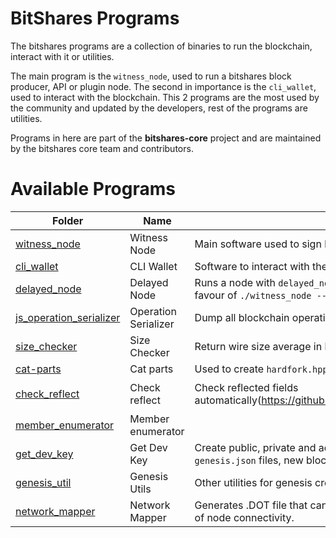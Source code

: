 # BitShares Programs

The bitshares programs are a collection of binaries to run the blockchain, interact with it or utilities.

The main program is the `witness_node`, used to run a bitshares block producer, API or plugin node. The second in importance is the `cli_wallet`, used to interact with the blockchain. This 2 programs are the most used by the community and updated by the developers, rest of the programs are utilities.

Programs in here are part of the **bitshares-core** project and are maintained by the bitshares core team and contributors.


# Available Programs

Folder | Name  | Description | Category | Status | Help 
---|---|---|---|---|---
[witness_node](witness_node) | Witness Node | Main software used to sign blocks or provide services. | Node | Active | `./witness_node --help`
[cli_wallet](cli_wallet) | CLI Wallet | Software to interact with the blockchain by command line.  | Wallet | Active | `./cli_wallet --help` 
[delayed_node](delayed_node) | Delayed Node | Runs a node with `delayed_node` plugin loaded. This is deprecated in favour of `./witness_node --plugins "delayed_node"`. | Node | Deprecated | `./delayed_node --help`
[js_operation_serializer](js_operation_serializer) | Operation Serializer | Dump all blockchain operations and types. Used by the UI. | Tool | Old | `./js_operation_serializer`
[size_checker](size_checker) | Size Checker | Return wire size average in bytes of all the operations.  | Tool | Old | `./size_checker`
[cat-parts](build_helpers/cat-parts.cpp) | Cat parts | Used to create `hardfork.hpp` from individual files. | Tool | Active | `./cat-parts`
[check_reflect](build_helpers/check_reflect.py) | Check reflect | Check reflected fields automatically(https://github.com/cryptonomex/graphene/issues/562) | Tool | Old | `doxygen;cp -rf doxygen programs/build_helpers; ./check_reflect.py`
[member_enumerator](build_helpers/member_enumerator.cpp) | Member enumerator | | Tool | Deprecated | `./member_enumerator`
[get_dev_key](genesis_util/get_dev_key.cpp) | Get Dev Key | Create public, private and address keys. Useful in private testnets, `genesis.json` files, new blockchain creation and others. | Tool | Active | `/programs/genesis_util/get_dev_key -h`
[genesis_util](genesis_util) | Genesis Utils | Other utilities for genesis creation. | Tool | Old |
[network_mapper](network_mapper) | Network Mapper | Generates .DOT file that can be rendered by graphviz to make images of node connectivity. | Tool | Experimental | `./programs/network_mapper/network_mapper`
